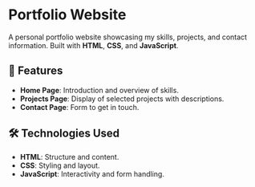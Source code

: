 # Portfolio Website

A personal portfolio website showcasing my skills, projects, and contact information. Built with **HTML**, **CSS**, and **JavaScript**.

## 🚀 Features

- **Home Page**: Introduction and overview of skills.
- **Projects Page**: Display of selected projects with descriptions.
- **Contact Page**: Form to get in touch.

## 🛠️ Technologies Used

- **HTML**: Structure and content.
- **CSS**: Styling and layout.
- **JavaScript**: Interactivity and form handling.
